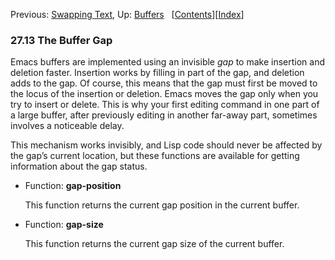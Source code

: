 

Previous: [Swapping Text](Swapping-Text.html), Up: [Buffers](Buffers.html)   \[[Contents](index.html#SEC_Contents "Table of contents")]\[[Index](Index.html "Index")]

### 27.13 The Buffer Gap

Emacs buffers are implemented using an invisible *gap* to make insertion and deletion faster. Insertion works by filling in part of the gap, and deletion adds to the gap. Of course, this means that the gap must first be moved to the locus of the insertion or deletion. Emacs moves the gap only when you try to insert or delete. This is why your first editing command in one part of a large buffer, after previously editing in another far-away part, sometimes involves a noticeable delay.

This mechanism works invisibly, and Lisp code should never be affected by the gap’s current location, but these functions are available for getting information about the gap status.

*   Function: **gap-position**

    This function returns the current gap position in the current buffer.

<!---->

*   Function: **gap-size**

    This function returns the current gap size of the current buffer.
